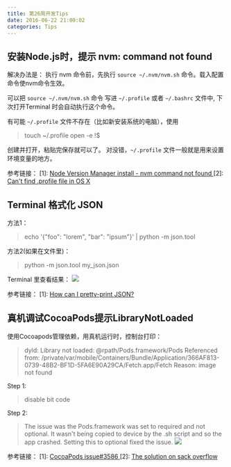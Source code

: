 ```yaml
---
title: 第26周开发Tips
date: 2016-06-22 21:00:02
categories: Tips
---
```


## 安装Node.js时，提示 **nvm: command not found**

解决办法是： 执行 nvm 命令前，先执行 `source ~/.nvm/nvm.sh` 命令。载入配置命令使nvm命令生效。

可以把 `source ~/.nvm/nvm.sh` 命令 写进 `~/.profile` 或者 `~/.bashrc` 文件中, 下次打开Terminal 时会自动执行这个命令。 
<!--more-->
有可能 `~/.profile` 文件不存在（比如新安装系统的电脑），使用 

>touch ~/.profile 
>open -e !$ 

创建并打开，粘贴完保存就可以了。 对没错，`~/.profile` 文件一般就是用来设置环境变量的地方。

参考链接：
[1]: [Node Version Manager install - nvm command not found ](http://stackoverflow.com/questions/16904658/node-version-manager-install-nvm-command-not-found)
[2]: [Can't find .profile file in OS X ](http://superuser.com/questions/473087/cant-find-profile-file-in-os-x)

## Terminal 格式化 JSON
方法1：
> echo '{"foo": "lorem", "bar": "ipsum"}' | python -m json.tool

方法2(如果在文件里)：
> python -m json.tool my_json.json

Terminal 里查看结果：
![](http://ww3.sinaimg.cn/large/8c0dc373jw1f55hls0bp0j20us0l4agc.jpg)

参考链接：
[1]: [How can I pretty-print JSON? ](http://stackoverflow.com/questions/352098/how-can-i-pretty-print-json)

## 真机调试CocoaPods提示LibraryNotLoaded
使用Cocoapods管理依赖，用真机运行时，控制台打印：
>dyld: Library not loaded: @rpath/Pods.framework/Pods
>Referenced from: /private/var/mobile/Containers/Bundle/Application/366AF813-0739-48B2-BF1D-5FA6E90A29CA/Fetch.app/Fetch
>Reason: image not found

Step 1:
>disable bit code

Step 2:
>The issue was the Pods.framework was set to required and not optional. It wasn't being copied to device by the .sh script and so the app crashed. Setting this to optional fixed the issue.
![](https://cloud.githubusercontent.com/assets/1169297/7726958/9156c376-fefd-11e4-90c8-2412f67f52c2.png)

参考链接：
[1]: [CocoaPods issue#3586 ](https://github.com/CocoaPods/CocoaPods/issues/3586)
[2]: [The solution on sack overflow ](http://stackoverflow.com/questions/30053144/dyld-library-not-loaded-with-cocoapods-0-37-and-xcode-6-3/30166310#30166310)

